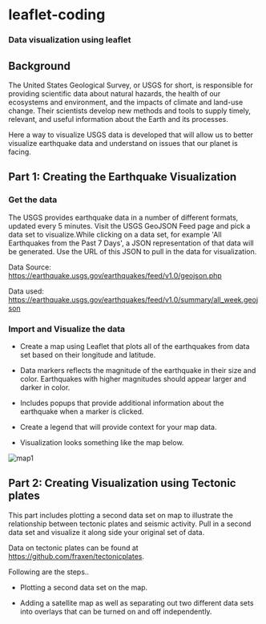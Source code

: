 # leaflet-coding

### Data visualization using leaflet

## Background
The United States Geological Survey, or USGS for short, is responsible for providing scientific data about natural hazards, the health of our ecosystems and environment, and the impacts of climate and land-use change. Their scientists develop new methods and tools to supply timely, relevant, and useful information about the Earth and its processes.

Here a way to visualize USGS data is developed that will allow us to better visualize earthquake data and understand on issues that our planet is facing. 



## Part 1: Creating the Earthquake Visualization

### Get the data

The USGS provides earthquake data in a number of different formats, updated every 5 minutes. Visit the USGS GeoJSON Feed page and pick a data set to visualize.While  clicking on a data set, for example 'All Earthquakes from the Past 7 Days', a JSON representation of that data will be generated. Use the URL of this JSON to pull in the data for visualization.

Data Source: https://earthquake.usgs.gov/earthquakes/feed/v1.0/geojson.php

Data used: https://earthquake.usgs.gov/earthquakes/feed/v1.0/summary/all_week.geojson

### Import and Visualize the data

* Create a map using Leaflet that plots all of the earthquakes from data set based on their longitude and latitude.

* Data markers reflects the magnitude of the earthquake in their size and color. Earthquakes with higher magnitudes should appear larger and darker in color.

* Includes popups that provide additional information about the earthquake when a marker is clicked.

* Create a legend that will provide context for your map data.

* Visualization looks something like the map below.

![map1](https://user-images.githubusercontent.com/120197958/230954595-cdef1fe5-dc78-4e30-9db0-d717c8128356.png)


## Part 2: Creating Visualization using Tectonic plates

This part includes plotting a second data set on map to illustrate the relationship between tectonic plates and seismic activity. Pull in a second data set and visualize it along side your original set of data.

Data on tectonic plates can be found at https://github.com/fraxen/tectonicplates.

Following are the steps..

* Plotting a second data set on the map.

* Adding a satellite map as well as separating out two different data sets into overlays that can be turned on and off independently.







